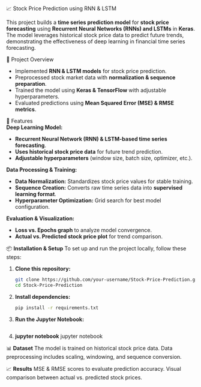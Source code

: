 📈 Stock Price Prediction using RNN & LSTM  

This project builds a **time series prediction model** for **stock price forecasting** using **Recurrent Neural Networks (RNNs) and LSTMs** in **Keras**. The model leverages historical stock price data to predict future trends, demonstrating the effectiveness of deep learning in financial time series forecasting.  

🚀 Project Overview  
- Implemented **RNN & LSTM models** for stock price prediction.  
- Preprocessed stock market data with **normalization & sequence preparation**.  
- Trained the model using **Keras & TensorFlow** with adjustable hyperparameters.  
- Evaluated predictions using **Mean Squared Error (MSE) & RMSE metrics**.  

📌 Features  
  **Deep Learning Model:**  
  - **Recurrent Neural Network (RNN) & LSTM-based time series forecasting**.  
  - **Uses historical stock price data** for future trend prediction.  
  - **Adjustable hyperparameters** (window size, batch size, optimizer, etc.).  
  
   **Data Processing & Training:**  
  - **Data Normalization:** Standardizes stock price values for stable training.  
  - **Sequence Creation:** Converts raw time series data into **supervised learning format**.  
  - **Hyperparameter Optimization:** Grid search for best model configuration.  
  
  **Evaluation & Visualization:**  
  - **Loss vs. Epochs graph** to analyze model convergence.  
  - **Actual vs. Predicted stock price plot** for trend comparison.  

📦 **Installation & Setup** 
  To set up and run the project locally, follow these steps:  
  
  1. **Clone this repository:**  
     ```bash
     git clone https://github.com/your-username/Stock-Price-Prediction.git
     cd Stock-Price-Prediction
  2. **Install dependencies:**
     ```bash
     pip install -r requirements.txt
  3. **Run the Jupyter Notebook:**
     ```bash
  4. **jupyter notebook**
     jupyter notebook

📊 **Dataset**
The model is trained on historical stock price data.
Data preprocessing includes scaling, windowing, and sequence conversion.

📈 **Results**
MSE & RMSE scores to evaluate prediction accuracy.
Visual comparison between actual vs. predicted stock prices.
